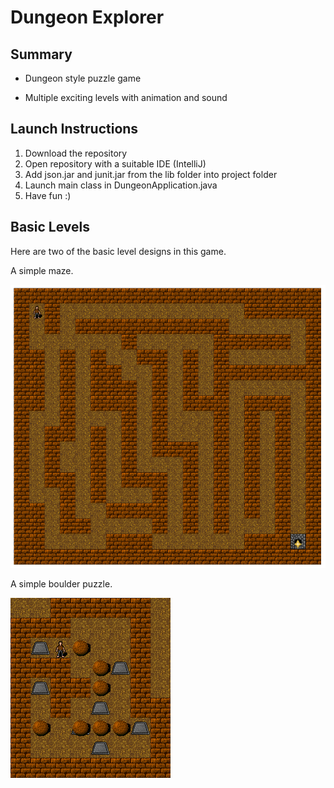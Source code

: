 # Dungeon Explorer

## Summary

* Dungeon style puzzle game 

* Multiple exciting levels with animation and sound

## Launch Instructions

1. Download the repository
2. Open repository with a suitable IDE (IntelliJ)
3. Add json.jar and junit.jar from the lib folder into project folder
4. Launch main class in DungeonApplication.java
5. Have fun :)

## Basic Levels
Here are two of the basic level designs in this game.

A simple maze.

![Maze][maze]

A simple boulder puzzle.

![Boulders][boulders]

[maze]:          examples/maze.png
[boulders]:      examples/boulders.png



